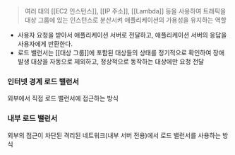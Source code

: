 > 여러 대의 [[EC2 인스턴스]], [[IP 주소]], [[Lambda]] 등을 사용하여 트래픽을 대상 그룹에 있는 인스턴스로 분산시켜 애플리케이션의 가용성을 유지하는 역할

- 사용자 요청을 받아서 애플리케이션 서버로 전달하고, 애플리케이션 서버의 응답을 사용자에게 반환한다.
- 로드 밸런서는 [[대상 그룹]]에 포함된 대상들의 상태를 정기적으로 확인하여 장애 발생 대상을 자동으로 제외하고, 정상적으로 동작하는 대상에만 요청 전달 

### 인터넷 경계 로드 밸런서
외부에서 직접 로드 밸런서에 접근하는 방식

### 내부 로드 밸런서
외부의 접근이 차단된 격리된 네트워크(내부 서버 전용)에서 로드 밸런서를 사용하는 방식
